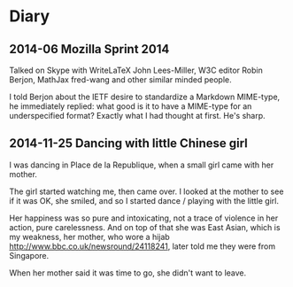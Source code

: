 # Diary

## 2014-06 Mozilla Sprint 2014

Talked on Skype with WriteLaTeX John Lees-Miller,
W3C editor Robin Berjon, MathJax fred-wang and other similar minded people.

I told Berjon about the IETF desire to standardize a Markdown MIME-type,
he immediately replied: what good is it to have a MIME-type for an underspecified
format? Exactly what I had thought at first. He's sharp.

## 2014-11-25 Dancing with little Chinese girl

I was dancing in Place de la Republique, when a small girl came with her mother.

The girl started watching me, then came over. I looked at the mother to see if it was OK, she smiled, and so I started dance / playing with the little girl.

Her happiness was so pure and intoxicating, not a trace of violence in her action, pure carelessness. And on top of that she was East Asian, which is my weakness, her mother, who wore a hijab http://www.bbc.co.uk/newsround/24118241, later told me they were from Singapore.

When her mother said it was time to go, she didn't want to leave.
